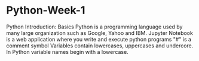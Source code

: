 # Python-Week-1
Python Introduction: Basics
Python is a programming language used by many large organization such as Google, Yahoo and IBM.
Jupyter Notebook is a web application where you write and execute python programs 
"#" is a comment symbol
Variables contain lowercases, uppercases and undercore. In Python variable names begin with a lowercase.
